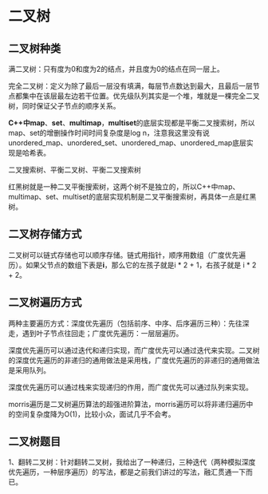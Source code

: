 # 二叉树

## 二叉树种类

满二叉树：只有度为0和度为2的结点，并且度为0的结点在同一层上。

完全二叉树：定义为除了最后一层没有填满，每层节点数达到最大，且最后一层节点都集中在该层最左边若干位置。优先级队列其实是⼀个堆，堆就是⼀棵完全⼆叉树，同时保证⽗⼦节点的顺序关系。

**C++**中**map**、**set**、**multimap**，**multiset**的底层实现都是平衡⼆叉搜索树，所以map、set的增删操作时间时间复杂度是log n，注意我这⾥没有说unordered_map、unordered_set、unordered_map、unordered_map底层实现是哈希表。

二叉搜索树、平衡二叉树、平衡二叉搜索树

红⿊树就是⼀种⼆叉平衡搜索树，这两个树不是独⽴的，所以C++中map、multimap、set、multiset的底层实现机制是⼆叉平衡搜索树，再具体⼀点是红⿊树。

## 二叉树存储方式

二叉树可以链式存储也可以顺序存储。链式用指针，顺序用数组（广度优先遍历）。如果⽗节点的数组下表是**i**，那么它的左孩⼦就是i * 2 + 1，右孩⼦就是 i * 2 + 2。

## 二叉树遍历方式

两种主要遍历方式：深度优先遍历（包括前序、中序、后序遍历三种）：先往深走，遇到叶子节点往回走；广度优先遍历：一层层遍历。

深度优先遍历可以通过迭代和递归实现，而广度优先可以通过迭代来实现。二叉树的深度优先遍历的非递归的通用做法是采用栈，广度优先遍历的非递归的通用做法是采用队列。

深度优先遍历可以通过栈来实现递归的作用，而广度优先可以通过队列来实现。

morris遍历是⼆叉树遍历算法的超强进阶算法，morris遍历可以将⾮递归遍历中的空间复杂度降为O(1)，⽐较⼩众，⾯试⼏乎不会考。

## 二叉树题目

1、翻转二叉树：针对翻转⼆叉树，我给出了⼀种递归，三种迭代（两种模拟深度优先遍历，⼀种层序遍历）的写法，都是之前我们讲过的写法，融汇贯通⼀下⽽已。

